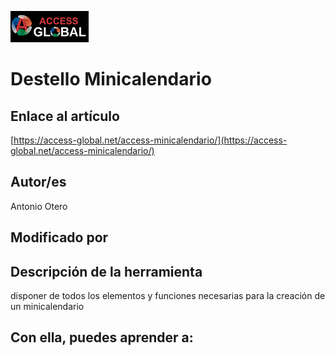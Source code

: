 ﻿![Access-global](/blob/main/Images/Logo1.png)
# Destello Minicalendario
## Enlace al artículo
[https://access-global.net/access-minicalendario/](https://access-global.net/access-minicalendario/)
## Autor/es
Antonio Otero
## Modificado por

## Descripción de la herramienta
disponer de todos los elementos y funciones necesarias para la creación de un minicalendario
## Con ella, puedes aprender a:


